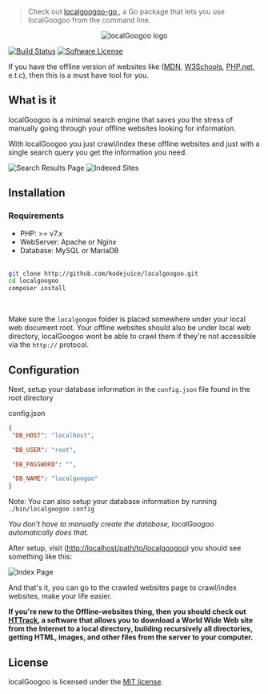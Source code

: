 > Check out <a href="https://github.com/kodejuice/localgoogoo-go"> localgoogoo-go </a>, a Go package that lets you use localGoogoo from the command line.

<p align="center"> <img src="./assets/images/localGoogoo.png" alt="localGoogoo logo" border="0" /> </p>

[![Build Status](https://travis-ci.org/kodejuice/localGoogoo.svg?branch=master)](https://travis-ci.org/kodejuice/localGoogoo)
[![Software License](https://img.shields.io/badge/license-MIT-brightgreen.svg?style=flat)](LICENSE.md)

If you have the offline version of websites like ([MDN](https://developer.mozilla.org/), [W3Schools](https://w3schools.com/), [PHP.net](https://php.net/), e.t.c), then this is a must have tool for you.

## What is it

localGoogoo is a minimal search engine that saves you the stress of manually going through your offline websites looking for information.

With localGoogoo you just crawl/index these offline websites and just with a single search query you get the information you need.

![Search Results Page](./screenshots/results_page.png)
![Indexed Sites](./screenshots/indexed_sites.png)

## Installation

### Requirements

* PHP: >= v7.x
* WebServer: Apache or Nginx
* Database: MySQL or MariaDB
<br><br>

```bash
git clone http://github.com/kodejuice/localgoogoo.git
cd localgoogoo
composer install
```

<br>

Make sure the `localgoogoo` folder is placed somewhere under your local web document root. Your offline websites should also be under local web directory, localGoogoo wont be able to crawl them if they're not accessible via the `http://` protocol.

Configuration
-------------

Next, setup your database information in the `config.json` file found in the root directory

config.json

```json
{
 "DB_HOST": "localhost",

 "DB_USER": "root",

 "DB_PASSWORD": "",

 "DB_NAME": "localgoogoo"
}

```

Note: You can also setup your database information by running `./bin/localgoogoo config`

_You don't have to manually create the database, localGoogoo automatically does that._

After setup, visit (<http://localhost/path/to/localgoogoo>) you should see something like this:

![Index Page](./screenshots/index_page.png)

And that's it, you can go to the crawled websites page to crawl/index websites, make your life easier.

**If you're new to the Offline-websites thing, then you should check out [HTTrack](https://www.httrack.com/), a software that allows you to download a World Wide Web site from the Internet to a local directory, building recursively all directories, getting HTML, images, and other files from the server to your computer.**

## License

localGoogoo is licensed under the [MIT license](https://opensource.org/licenses/MIT).
